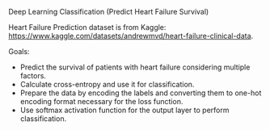 Deep Learning Classification (Predict Heart Failure Survival)

Heart Failure Prediction dataset is from Kaggle: https://www.kaggle.com/datasets/andrewmvd/heart-failure-clinical-data.

Goals:
- Predict the survival of patients with heart failure considering multiple factors.
- Calculate cross-entropy and use it for classification.
- Prepare the data by encoding the labels and converting them to one-hot encoding format necessary for the loss function.
- Use softmax activation function for the output layer to perform classification.